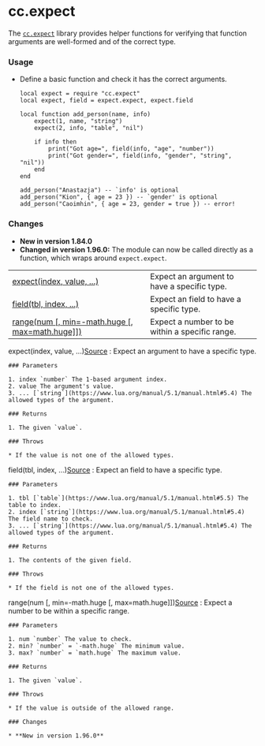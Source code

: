 # cc.expect

The [`cc.expect`](cc.expect.html) library provides helper functions for verifying that
function arguments are well-formed and of the correct type.

### Usage

* Define a basic function and check it has the correct arguments.

  ```
  local expect = require "cc.expect"
  local expect, field = expect.expect, expect.field

  local function add_person(name, info)
      expect(1, name, "string")
      expect(2, info, "table", "nil")

      if info then
          print("Got age=", field(info, "age", "number"))
          print("Got gender=", field(info, "gender", "string", "nil"))
      end
  end

  add_person("Anastazja") -- `info' is optional
  add_person("Kion", { age = 23 }) -- `gender' is optional
  add_person("Caoimhin", { age = 23, gender = true }) -- error!
  ```

### Changes

* **New in version 1.84.0**
* **Changed in version 1.96.0:** The module can now be called directly as a function, which wraps around `expect.expect`.

|  |  |
| --- | --- |
| [expect(index, value, ...)](#v:expect) | Expect an argument to have a specific type. |
| [field(tbl, index, ...)](#v:field) | Expect an field to have a specific type. |
| [range(num [, min=-math.huge [, max=math.huge]])](#v:range) | Expect a number to be within a specific range. |

expect(index, value, ...)[Source](https://github.com/cc-tweaked/CC-Tweaked/blob/9c0ce27ce6ac568ecdff2a369cf517cb9431279f/projects/core/src/main/resources/data/computercraft/lua/rom/modules/main/cc/expect.lua#L67)
:   Expect an argument to have a specific type.

    ### Parameters

    1. index `number` The 1-based argument index.
    2. value The argument's value.
    3. ... [`string`](https://www.lua.org/manual/5.1/manual.html#5.4) The allowed types of the argument.

    ### Returns

    1. The given `value`.

    ### Throws

    * If the value is not one of the allowed types.

field(tbl, index, ...)[Source](https://github.com/cc-tweaked/CC-Tweaked/blob/9c0ce27ce6ac568ecdff2a369cf517cb9431279f/projects/core/src/main/resources/data/computercraft/lua/rom/modules/main/cc/expect.lua#L95)
:   Expect an field to have a specific type.

    ### Parameters

    1. tbl [`table`](https://www.lua.org/manual/5.1/manual.html#5.5) The table to index.
    2. index [`string`](https://www.lua.org/manual/5.1/manual.html#5.4) The field name to check.
    3. ... [`string`](https://www.lua.org/manual/5.1/manual.html#5.4) The allowed types of the argument.

    ### Returns

    1. The contents of the given field.

    ### Throws

    * If the field is not one of the allowed types.

range(num [, min=-math.huge [, max=math.huge]])[Source](https://github.com/cc-tweaked/CC-Tweaked/blob/9c0ce27ce6ac568ecdff2a369cf517cb9431279f/projects/core/src/main/resources/data/computercraft/lua/rom/modules/main/cc/expect.lua#L126)
:   Expect a number to be within a specific range.

    ### Parameters

    1. num `number` The value to check.
    2. min? `number` = `-math.huge` The minimum value.
    3. max? `number` = `math.huge` The maximum value.

    ### Returns

    1. The given `value`.

    ### Throws

    * If the value is outside of the allowed range.

    ### Changes

    * **New in version 1.96.0**